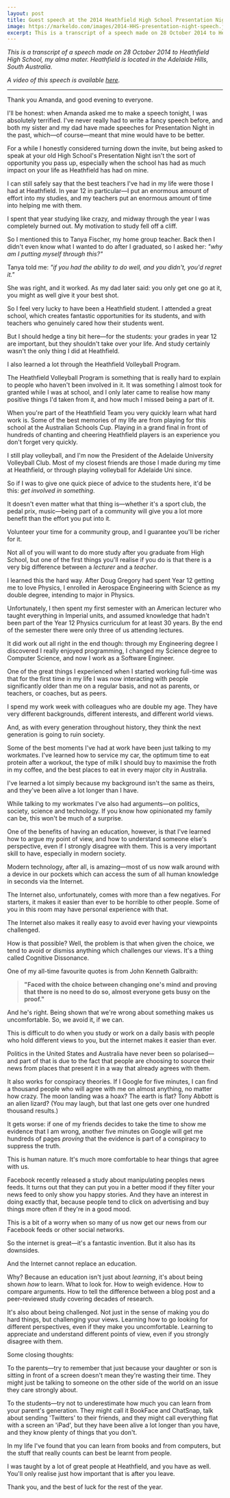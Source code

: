 ```yaml
---
layout: post
title: Guest speech at the 2014 Heathfield High School Presentation Night
image: https://markeldo.com/images/2014-HHS-presentation-night-speech.jpg
excerpt: This is a transcript of a speech made on 28 October 2014 to Heathfield High School, my alma mater. Heathfield is located in the Adelaide Hills, South Australia.
---
```


_This is a transcript of a speech made on 28 October 2014 to Heathfield High School, my alma mater. Heathfield is located in the Adelaide Hills, South Australia._

_A video of this speech is available [here](https://www.youtube.com/watch?v=2S8W6fDGA3I)._

<hr/>

Thank you Amanda, and good evening to everyone.

I'll be honest: when Amanda asked me to make a speech tonight, I was absolutely terrified. I've never really had to write a fancy speech before, and both my sister and my dad have made speeches for Presentation Night in the past, which—of course—meant that mine would have to be better.

For a while I honestly considered turning down the invite, but being asked to speak at your old High School's Presentation Night isn't the sort of opportunity you pass up,  especially when the school has had as much impact on your life as Heathfield has had on mine.

I can still safely say that the best teachers I've had in my life were those I had at Heathfield. In year 12 in particular—I put an enormous amount of effort into my studies, and my teachers put an enormous amount of time into helping me with them.

I spent that year studying like crazy, and midway through the year I was completely burned out. My motivation to study fell off a cliff.

So I mentioned this to Tanya Fischer, my home group teacher. Back then I didn't even know what I wanted to do after I graduated, so I asked her: _"why am I putting myself through this?"_

Tanya told me: _"if you had the ability to do well, and you didn't, you'd regret it."_

She was right, and it worked. As my dad later said: you only get one go at it, you might as well give it your best shot.

So I feel very lucky to have been a Heathfield student. I attended a great school, which creates fantastic opportunities for its students, and with teachers who genuinely cared how their students went.

But I should hedge a tiny bit here—for the students: your grades in year 12 are important, but they shouldn't take over your life. And study certainly wasn't the only thing I did at Heathfield.

I also learned a lot through the Heathfield Volleyball Program.

The Heathfield Volleyball Program is something that is really hard to explain to people who haven't been involved in it. It was something I almost took for granted while I was at school, and I only later came to realise how many positive things I'd taken from it, and how much I missed being a part of it.

When you're part of the Heathfield Team you very quickly learn what hard work is. Some of the best memories of my life are from playing for this school at the Australian Schools Cup. Playing in a grand final in front of hundreds of chanting and cheering Heathfield players is an experience you don't forget very quickly.

I still play volleyball, and I'm now the President of the Adelaide University Volleyball Club. Most of my closest friends are those I made during my time at Heathfield, or through playing volleyball for Adelaide Uni since.

So if I was to give one quick piece of advice to the students here, it'd be this: _get involved in something_.

It doesn't even matter what that thing is—whether it's a sport club, the pedal prix, music—being part of a community will give you a lot more benefit than the effort you put into it.

Volunteer your time for a community group, and I guarantee you'll be richer for it.

Not all of you will want to do more study after you graduate from High School, but one of the first things you'll realise if you do is that there is a very big difference between a _lecturer_ and a _teacher_.

I learned this the hard way. After Doug Gregory had spent Year 12 getting me to love Physics, I enrolled in Aerospace Engineering with Science as my double degree, intending to major in Physics.

Unfortunately, I then spent my first semester with an American lecturer who taught everything in Imperial units, and assumed knowledge that hadn't been part of the Year 12 Physics curriculum for at least 30 years. By the end of the semester there were only three of us attending lectures.

It did work out all right in the end though: through my Engineering degree I discovered I really enjoyed programming, I changed my Science degree to Computer Science, and now I work as a Software Engineer.

One of the great things I experienced when I started working full-time was that for the first time in my life I was now interacting with people significantly older than me on a regular basis, and not as parents, or teachers, or coaches, but as peers.

I spend my work week with colleagues who are double my age. They have very different backgrounds, different interests, and different world views.

And, as with every generation throughout history, they think the next generation is going to ruin society.

Some of the best moments I've had at work have been just talking to my workmates. I've learned how to service my car, the optimum time to eat protein after a workout, the type of milk I should buy to maximise the froth in my coffee, and the best places to eat in every major city in Australia.

I've learned a lot simply because my background isn't the same as theirs, and they've been alive a lot longer than I have.

While talking to my workmates I've also had arguments—on politics, society, science and technology. If you know how opinionated my family can be, this won't be much of a surprise.

One of the benefits of having an education, however, is that I've learned how to argue my point of view, and how to understand someone else's perspective, even if I strongly disagree with them. This is a very important skill to have, especially in modern society.

Modern technology, after all, is amazing—most of us now walk around with a device in our pockets which can access the sum of all human knowledge in seconds via the Internet.

The Internet also, unfortunately, comes with more than a few negatives. For starters, it makes it easier than ever to be horrible to other people. Some of you in this room may have personal experience with that.

The Internet also makes it really easy to avoid ever having your viewpoints challenged.

How is that possible? Well, the problem is that when given the choice, we tend to avoid or dismiss anything which challenges our views. It's a thing called Cognitive Dissonance.

One of my all-time favourite quotes is from John Kenneth Galbraith:

>**"Faced with the choice between changing one's mind and proving that there is no need to do so, almost everyone gets busy on the proof."**

And he's right. Being shown that we're wrong about something makes us uncomfortable. So, we avoid it, if we can.

This is difficult to do when you study or work on a daily basis with people who hold different views to you, but the internet makes it easier than ever.

Politics in the United States and Australia have never been so polarised—and part of that is due to the fact that people are choosing to source their news from places that present it in a way that already agrees with them.

It also works for conspiracy theories. If I Google for five minutes, I can find a thousand people who will agree with me on almost anything, no matter how crazy. The moon landing was a hoax? The earth is flat? Tony Abbott is an alien lizard? (You may laugh, but that last one gets over one hundred thousand results.)

It gets worse: if one of my friends decides to take the time to show me evidence that I am wrong, another five minutes on Google will get me hundreds of pages _proving_ that the evidence is part of a conspiracy to suppress the truth.

This is human nature. It's much more comfortable to hear things that agree with us.

Facebook recently released a study about manipulating peoples news feeds. It turns out that they can put you in a better mood if they filter your news feed to only show you happy stories. And they have an interest in doing exactly that, because people tend to click on advertising and buy things more often if they're in a good mood.

This is a bit of a worry when so many of us now get our news from our Facebook feeds or other social networks.

So the internet is great—it's a fantastic invention. But it also has its downsides.

And the Internet cannot replace an education.

Why? Because an education isn't just about _learning_, it's about being shown _how_ to learn. What to look for. How to weigh evidence. How to compare arguments. How to tell the difference between a blog post and a peer-reviewed study covering decades of research.

It's also about being challenged. Not just in the sense of making you do hard things, but challenging your views. Learning how to go looking for different perspectives, even if they make you uncomfortable. Learning to appreciate and understand different points of view, even if you strongly disagree with them.

Some closing thoughts:

To the parents—try to remember that just because your daughter or son is sitting in front of a screen doesn't mean they're wasting their time. They might just be talking to someone on the other side of the world on an issue they care strongly about.

To the students—try not to underestimate how much you can learn from your parent's generation. They might call it BookFace and ChatSnap, talk about sending 'Twitters' to their friends, and they might call everything flat with a screen an 'iPad', but they have been alive a lot longer than you have, and they know plenty of things that you don't.

In my life I've found that you can learn from books and from computers, but the stuff that really counts can best be learnt from people.

I was taught by a lot of great people at Heathfield, and you have as well. You'll only realise just how important that is after you leave.

Thank you, and the best of luck for the rest of the year.